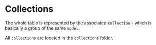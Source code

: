 # Collections
The whole table is represented by the associated `collection` - which is basically a group of the same `model`.

All `collections` are located in the `collections` folder.